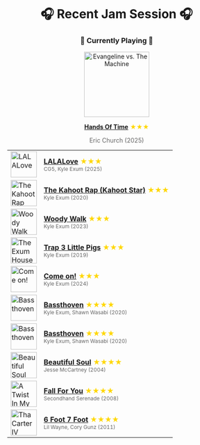 <div align='center'>

# 🎧 Recent Jam Session 🎧

<h3>🎵 Currently Playing 🎵</h3>

<a href="https://open.spotify.com/track/0aJHZeX4rMCOXpo1LXXfBl"><img src="https://i.scdn.co/image/ab67616d0000b2736b6e2a3e067c42a91fde14da" width="150" height="150" alt="Evangeline vs. The Machine" /></a>

<b><a href="https://open.spotify.com/track/0aJHZeX4rMCOXpo1LXXfBl">Hands Of Time</a></b><span style="color: gold;"> ★★★</span>

<span style="color: #666;">Eric Church (2025)</span>

<table style='margin: 0 auto; max-width: 550px;'>
<tr>
<td width="60"><a href="https://open.spotify.com/track/31Fqwz0E7NMUGNMxLDUd2H"><img src="https://i.scdn.co/image/ab67616d0000b2737ebf975ef634d061ab5b265b" width="60" height="60" alt="LALALove" /></a></td>
<td><b><a href="https://open.spotify.com/track/31Fqwz0E7NMUGNMxLDUd2H">LALALove</a></b> <span style="color: gold;"> ★★★</span><br><span style="font-size: 12px; color: #666;">CG5, Kyle Exum (2025)</span></td>
</tr>
<tr>
<td width="60"><a href="https://open.spotify.com/track/3h5oLl45QiuHRviHKLlY5f"><img src="https://i.scdn.co/image/ab67616d0000b273aa6e150dc94e33fbc8571656" width="60" height="60" alt="The Kahoot Rap (Kahoot Star)" /></a></td>
<td><b><a href="https://open.spotify.com/track/3h5oLl45QiuHRviHKLlY5f">The Kahoot Rap (Kahoot Star)</a></b> <span style="color: gold;"> ★★★</span><br><span style="font-size: 12px; color: #666;">Kyle Exum (2020)</span></td>
</tr>
<tr>
<td width="60"><a href="https://open.spotify.com/track/56NcJjokTRvptj7JT7STXC"><img src="https://i.scdn.co/image/ab67616d0000b27322a6542f02b76adac0848f8b" width="60" height="60" alt="Woody Walk" /></a></td>
<td><b><a href="https://open.spotify.com/track/56NcJjokTRvptj7JT7STXC">Woody Walk</a></b> <span style="color: gold;"> ★★★</span><br><span style="font-size: 12px; color: #666;">Kyle Exum (2023)</span></td>
</tr>
<tr>
<td width="60"><a href="https://open.spotify.com/track/0cMHHTYnljsZ4CcHsSnEyO"><img src="https://i.scdn.co/image/ab67616d0000b273b76b58c63e4dfc40e55a3bb0" width="60" height="60" alt="The Exum Household" /></a></td>
<td><b><a href="https://open.spotify.com/track/0cMHHTYnljsZ4CcHsSnEyO">Trap 3 Little Pigs</a></b> <span style="color: gold;"> ★★★</span><br><span style="font-size: 12px; color: #666;">Kyle Exum (2019)</span></td>
</tr>
<tr>
<td width="60"><a href="https://open.spotify.com/track/7DIyNeYrxOGkO6SCgZd6q4"><img src="https://i.scdn.co/image/ab67616d0000b273cdf16453ba15c8f97644e630" width="60" height="60" alt="Come on!" /></a></td>
<td><b><a href="https://open.spotify.com/track/7DIyNeYrxOGkO6SCgZd6q4">Come on!</a></b> <span style="color: gold;"> ★★★</span><br><span style="font-size: 12px; color: #666;">Kyle Exum (2024)</span></td>
</tr>
<tr>
<td width="60"><a href="https://open.spotify.com/track/00PYMeyU91Xt0j9UwmEpoX"><img src="https://i.scdn.co/image/ab67616d0000b273eb558bedbd91c3c81f5b8210" width="60" height="60" alt="Bassthoven" /></a></td>
<td><b><a href="https://open.spotify.com/track/00PYMeyU91Xt0j9UwmEpoX">Bassthoven</a></b> <span style="color: gold;"> ★★★★</span><br><span style="font-size: 12px; color: #666;">Kyle Exum, Shawn Wasabi (2020)</span></td>
</tr>
<tr>
<td width="60"><a href="https://open.spotify.com/track/00PYMeyU91Xt0j9UwmEpoX"><img src="https://i.scdn.co/image/ab67616d0000b273eb558bedbd91c3c81f5b8210" width="60" height="60" alt="Bassthoven" /></a></td>
<td><b><a href="https://open.spotify.com/track/00PYMeyU91Xt0j9UwmEpoX">Bassthoven</a></b> <span style="color: gold;"> ★★★★</span><br><span style="font-size: 12px; color: #666;">Kyle Exum, Shawn Wasabi (2020)</span></td>
</tr>
<tr>
<td width="60"><a href="https://open.spotify.com/track/1HwpWwa6bnqqRhK8agG4RS"><img src="https://i.scdn.co/image/ab67616d0000b273c16d23f23fbb8145368515f9" width="60" height="60" alt="Beautiful Soul" /></a></td>
<td><b><a href="https://open.spotify.com/track/1HwpWwa6bnqqRhK8agG4RS">Beautiful Soul</a></b> <span style="color: gold;"> ★★★★</span><br><span style="font-size: 12px; color: #666;">Jesse McCartney (2004)</span></td>
</tr>
<tr>
<td width="60"><a href="https://open.spotify.com/track/0bJ7Fs6uqdILGFy8O7Stz7"><img src="https://i.scdn.co/image/ab67616d0000b2735cc5b5a10eaab8bea0206376" width="60" height="60" alt="A Twist In My Story" /></a></td>
<td><b><a href="https://open.spotify.com/track/0bJ7Fs6uqdILGFy8O7Stz7">Fall For You</a></b> <span style="color: gold;"> ★★★★</span><br><span style="font-size: 12px; color: #666;">Secondhand Serenade (2008)</span></td>
</tr>
<tr>
<td width="60"><a href="https://open.spotify.com/track/5Qy6a5KzM4XlRxsNcGYhgH"><img src="https://i.scdn.co/image/ab67616d0000b273e80b258c7e0b318202870953" width="60" height="60" alt="Tha Carter IV (Complete Edition)" /></a></td>
<td><b><a href="https://open.spotify.com/track/5Qy6a5KzM4XlRxsNcGYhgH">6 Foot 7 Foot</a></b> <span style="color: gold;"> ★★★★</span><br><span style="font-size: 12px; color: #666;">Lil Wayne, Cory Gunz (2011)</span></td>
</tr>
</table>
</div>

